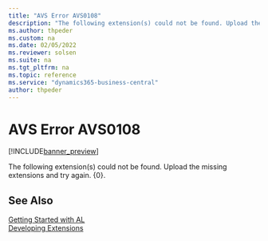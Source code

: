```yaml
---
title: "AVS Error AVS0108"
description: "The following extension(s) could not be found. Upload the missing extensions and try again. {0}."
ms.author: thpeder
ms.custom: na
ms.date: 02/05/2022
ms.reviewer: solsen
ms.suite: na
ms.tgt_pltfrm: na
ms.topic: reference
ms.service: "dynamics365-business-central"
author: thpeder
---
```


# AVS Error AVS0108

[!INCLUDE[banner_preview](../includes/banner_preview.md)]

The following extension(s) could not be found. Upload the missing extensions and try again. {0}.

## See Also

[Getting Started with AL](../devenv-get-started.md)  
[Developing Extensions](../devenv-dev-overview.md)  